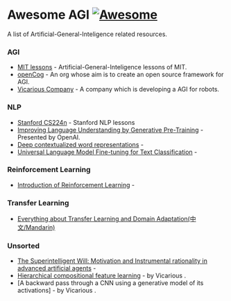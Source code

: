# Awesome AGI [![Awesome](https://cdn.rawgit.com/sindresorhus/awesome/d7305f38d29fed78fa85652e3a63e154dd8e8829/media/badge.svg)](https://github.com/Elayasuguchi/awesome-AGI)
A list of Artificial-General-Inteligence related resources.

### AGI
* [MIT lessons](https://agi.mit.edu/) - Artificial-General-Inteligence lessons of MIT.
* [openCog](https://github.com/opencog/) - An org whose aim is to create an open source framework for AGI.
* [Vicarious Company](https://www.vicarious.com/research/) - A company which is developing a AGI for robots.

### NLP
* [Stanford CS224n](http://web.stanford.edu/class/cs224n/index.html) - Stanford NLP lessons
* [Improving Language Understanding by Generative Pre-Training](https://s3-us-west-2.amazonaws.com/openai-assets/research-covers/language-unsupervised/language_understanding_paper.pdf) - Presented by OpenAI.
* [Deep contextualized word representations](https://arxiv.org/abs/1802.05365) - 
* [Universal Language Model Fine-tuning for Text Classification](https://arxiv.org/abs/1801.06146) - 

### Reinforcement Learning  
* [Introduction of Reinforcement Learning](http://speech.ee.ntu.edu.tw/~tlkagk/courses/ML_2017/Lecture/RL%20%28v4%29.pdf) -     

### Transfer Learning
* [Everything about Transfer Learning and Domain Adaptation(中文/Mandarin)](http://transferlearning.xyz/)


### Unsorted
* [The Superintelligent Will: Motivation and Instrumental rationality in advanced artificial agents](https://nickbostrom.com/superintelligentwill.pdf) - 
* [Hierarchical compositional feature learning](https://arxiv.org/abs/1611.02252) - by Vicarious . 
* [A backward pass through a CNN using a generative model of its activations] - by Vicarious . 

